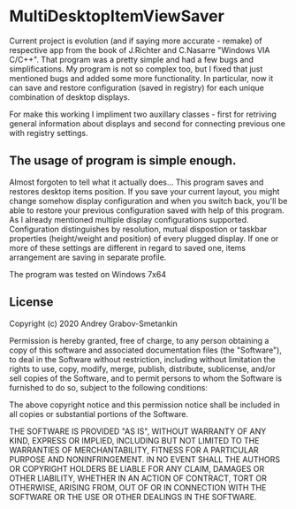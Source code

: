 # MultiDesktopItemViewSaver

Current project is evolution (and if saying more accurate - remake) of respective app from the book of J.Richter and C.Nasarre "Windows VIA C/C++". That program was a pretty simple and had a few bugs and simplifications. My program is not so complex too, but I fixed that just mentioned bugs and added some more functionality. In particular, now it can save and restore configuration (saved in registry) for each unique combination of desktop displays.

For make this working I impliment two auxillary classes - first for retriving general information about displays and second for connecting previous one with registry settings.

The usage of program is simple enough.
---------------------------------------------------

Almost forgoten to tell what it actually does... This program saves and restores desktop items position. If you save your current layout, you might change somehow display configuration and when you switch back, you'll be able to restore your previous configuration saved with help of this program. As I already mentioned multiple display configurations supported. Configuration distinguishes by resolution, mutual dispostion or taskbar properties (height/weight and position) of every plugged display. If one or more of these settings are different in regard to saved one, items arrangement are saving in separate profile.

The program was tested on Windows 7x64

## License

Copyright (c) 2020 Andrey Grabov-Smetankin

Permission is hereby granted, free of charge, to any person
obtaining a copy of this software and associated documentation
files (the "Software"), to deal in the Software without
restriction, including without limitation the rights to use,
copy, modify, merge, publish, distribute, sublicense, and/or sell
copies of the Software, and to permit persons to whom the
Software is furnished to do so, subject to the following
conditions:

The above copyright notice and this permission notice shall be
included in all copies or substantial portions of the Software.

THE SOFTWARE IS PROVIDED "AS IS", WITHOUT WARRANTY OF ANY KIND,
EXPRESS OR IMPLIED, INCLUDING BUT NOT LIMITED TO THE WARRANTIES
OF MERCHANTABILITY, FITNESS FOR A PARTICULAR PURPOSE AND
NONINFRINGEMENT. IN NO EVENT SHALL THE AUTHORS OR COPYRIGHT
HOLDERS BE LIABLE FOR ANY CLAIM, DAMAGES OR OTHER LIABILITY,
WHETHER IN AN ACTION OF CONTRACT, TORT OR OTHERWISE, ARISING
FROM, OUT OF OR IN CONNECTION WITH THE SOFTWARE OR THE USE OR
OTHER DEALINGS IN THE SOFTWARE.